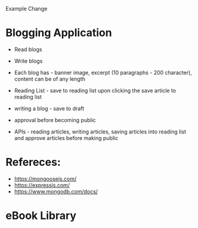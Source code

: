 Example Change
# Blogging Application
- Read blogs
- Write blogs
- Each blog has - banner image, excerpt (10 paragraphs - 200 character), content can be of any length
- Reading List - save to reading list upon clicking the save article to reading list
- writing a blog - save to draft
- approval before becoming public

- APIs - reading articles, writing articles, saving articles into reading list and approve articles before making public

# Refereces: 
- https://mongoosejs.com/
- https://expressjs.com/
- https://www.mongodb.com/docs/


# eBook Library
